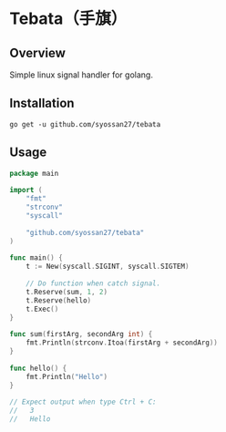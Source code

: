 # Tebata（手旗）

## Overview

Simple linux signal handler for golang.

## Installation

```
go get -u github.com/syossan27/tebata
```

## Usage

```go
package main
 
import (
	"fmt"
	"strconv"
	"syscall"
	
	"github.com/syossan27/tebata"
)
 
func main() {
	t := New(syscall.SIGINT, syscall.SIGTEM)
	
	// Do function when catch signal.
	t.Reserve(sum, 1, 2)	
	t.Reserve(hello)	
	t.Exec()
}
 
func sum(firstArg, secondArg int) {
	fmt.Println(strconv.Itoa(firstArg + secondArg))	
}
 
func hello() {
	fmt.Println("Hello")	
}
 
// Expect output when type Ctrl + C:
//   3
//   Hello
```
